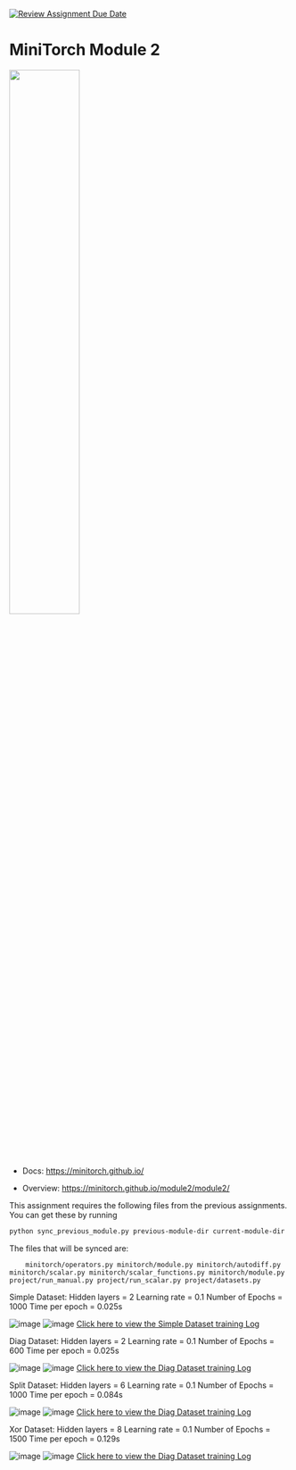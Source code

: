 [![Review Assignment Due Date](https://classroom.github.com/assets/deadline-readme-button-22041afd0340ce965d47ae6ef1cefeee28c7c493a6346c4f15d667ab976d596c.svg)](https://classroom.github.com/a/YFgwt0yY)
# MiniTorch Module 2

<img src="https://minitorch.github.io/minitorch.svg" width="50%">


* Docs: https://minitorch.github.io/

* Overview: https://minitorch.github.io/module2/module2/

This assignment requires the following files from the previous assignments. You can get these by running

```bash
python sync_previous_module.py previous-module-dir current-module-dir
```

The files that will be synced are:

        minitorch/operators.py minitorch/module.py minitorch/autodiff.py minitorch/scalar.py minitorch/scalar_functions.py minitorch/module.py project/run_manual.py project/run_scalar.py project/datasets.py


Simple Dataset:
Hidden layers =  2
Learning rate =  0.1
Number of Epochs = 1000
Time per epoch = 0.025s

![image](image/simple_streamlit1.png)
![image](image/simple_loss.png)
[Click here to view the Simple Dataset training Log](training_data/simple_training.txt)

Diag Dataset:
Hidden layers =  2
Learning rate =  0.1
Number of Epochs = 600
Time per epoch = 0.025s

![image](image/diag_streamlit1.png)
![image](image/diag_loss.png)
[Click here to view the Diag Dataset training Log](training_data/diag_training.txt)


Split Dataset:
Hidden layers =  6
Learning rate =  0.1
Number of Epochs = 1000
Time per epoch = 0.084s

![image](image/split_streamlit1.png)
![image](image/split_loss.png)
[Click here to view the Diag Dataset training Log](training_data/split_training.txt)


Xor Dataset:
Hidden layers =  8
Learning rate =  0.1
Number of Epochs = 1500
Time per epoch = 0.129s

![image](image/xor_streamlit1.png)
![image](image/xor_loss.png)
[Click here to view the Diag Dataset training Log](training_data/xor_training.txt)

